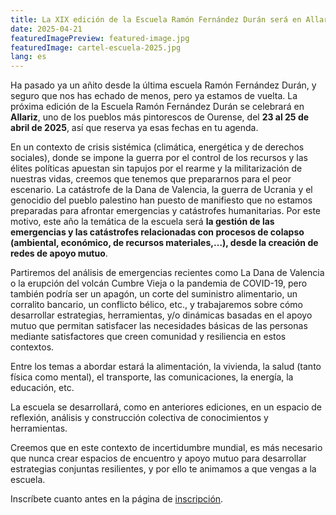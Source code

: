 ```yaml
---
title: La XIX edición de la Escuela Ramón Fernández Durán será en Allariz (Ourense)
date: 2025-04-21
featuredImagePreview: featured-image.jpg
featuredImage: cartel-escuela-2025.jpg
lang: es
---
```


Ha pasado ya un añito desde la última escuela Ramón Fernández Durán, y seguro que nos has echado de menos, pero ya estamos de vuelta. La próxima edición de la Escuela Ramón Fernández Durán se celebrará en **Allariz**, uno de los pueblos más pintorescos de Ourense, del **23 al 25 de abril de 2025**, así que reserva ya esas fechas en tu agenda.

En un contexto de crisis sistémica (climática, energética y de derechos sociales), donde se impone la guerra por el control de los recursos y las élites políticas apuestan sin tapujos por el rearme y la militarización de nuestras vidas, creemos que tenemos que prepararnos para el peor escenario. La catástrofe de la Dana de Valencia, la guerra de Ucrania y el genocidio del pueblo palestino han puesto de manifiesto que no estamos preparadas para afrontar emergencias y catástrofes humanitarias. Por este motivo, este año la temática de la escuela será **la gestión de las emergencias y las catástrofes relacionadas con procesos de colapso (ambiental, económico, de recursos materiales,…), desde la creación de redes de apoyo mutuo**.

Partiremos del análisis de emergencias recientes como La Dana de Valencia o la erupción del volcán Cumbre Vieja o la pandemia de COVID-19, pero también podría ser un apagón, un corte del suministro alimentario, un corralito bancario, un conflicto bélico, etc., y trabajaremos sobre cómo desarrollar estrategias, herramientas, y/o dinámicas basadas en el apoyo mutuo que permitan satisfacer las necesidades básicas de las personas mediante satisfactores que creen comunidad y resiliencia en estos contextos.

Entre los temas a abordar estará la alimentación, la vivienda, la salud (tanto física como mental), el transporte, las comunicaciones, la energía, la educación, etc. 

La escuela se desarrollará, como en anteriores ediciones, en un espacio de reflexión, análisis y construcción colectiva de conocimientos y herramientas.

Creemos que en este contexto de incertidumbre mundial, es más necesario que nunca crear espacios de encuentro y apoyo mutuo para desarrollar estrategias conjuntas resilientes, y por ello te animamos a que vengas a la escuela. 

Inscríbete cuanto antes en la página de [inscripción](/inscripcion).